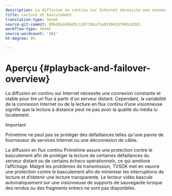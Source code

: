 ```yaml
---
description: La diffusion en continu sur Internet nécessite une connexion constante et stable pour lire un flux à partir d'un serveur distant. Cependant, la variabilité de la connexion Internet ou de la lecture en flux continu d’une visionneuse signifie que la lecture à distance peut ne pas avoir la qualité du média lu localement.
title: Lecture et basculement
translation-type: tm+mt
source-git-commit: 89bdda1d4bd5c126f19ba75a819942df901183d1
workflow-type: tm+mt
source-wordcount: '161'
ht-degree: 0%

---
```



# Aperçu {#playback-and-failover-overview}

La diffusion en continu sur Internet nécessite une connexion constante et stable pour lire un flux à partir d&#39;un serveur distant. Cependant, la variabilité de la connexion Internet ou de la lecture en flux continu d’une visionneuse signifie que la lecture à distance peut ne pas avoir la qualité du média lu localement.

>[!IMPORTANT]
>
>Primetime ne peut pas se protéger des défaillances telles qu&#39;une panne de fournisseur de services Internet ou une déconnexion de câble.

La diffusion en flux continu Primetime assure une protection contre le basculement afin de protéger la lecture de certaines défaillances du serveur distant ou de certains échecs opérationnels, ce qui améliore l’affichage. Malgré les problèmes de transmission, TVSDK met en oeuvre une protection contre le basculement afin de minimiser les interruptions de lecture et d’obtenir une lecture transparente. Le lecteur vidéo bascule automatiquement sur une visionneuse de supports de sauvegarde lorsque des rendus ou des fragments entiers ne sont pas disponibles.